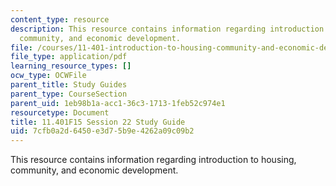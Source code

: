 ```yaml
---
content_type: resource
description: This resource contains information regarding introduction to housing,
  community, and economic development.
file: /courses/11-401-introduction-to-housing-community-and-economic-development-fall-2015/7cfb0a2d6450e3d75b9e4262a09c09b2_MIT11_401F15_Session22.pdf
file_type: application/pdf
learning_resource_types: []
ocw_type: OCWFile
parent_title: Study Guides
parent_type: CourseSection
parent_uid: 1eb98b1a-acc1-36c3-1713-1feb52c974e1
resourcetype: Document
title: 11.401F15 Session 22 Study Guide
uid: 7cfb0a2d-6450-e3d7-5b9e-4262a09c09b2
---
```

This resource contains information regarding introduction to housing, community, and economic development.

